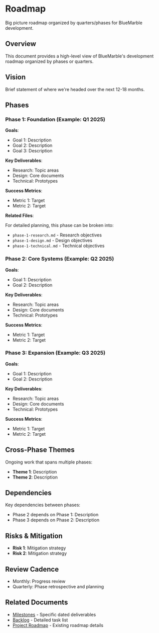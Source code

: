 # Roadmap

Big picture roadmap organized by quarters/phases for BlueMarble development.

## Overview

This document provides a high-level view of BlueMarble's development roadmap organized by phases or quarters.

## Vision

Brief statement of where we're headed over the next 12-18 months.

## Phases

### Phase 1: Foundation (Example: Q1 2025)

**Goals**:

- Goal 1: Description
- Goal 2: Description
- Goal 3: Description

**Key Deliverables**:

- Research: Topic areas
- Design: Core documents
- Technical: Prototypes

**Success Metrics**:

- Metric 1: Target
- Metric 2: Target

**Related Files**:

For detailed planning, this phase can be broken into:

- `phase-1-research.md` - Research objectives
- `phase-1-design.md` - Design objectives
- `phase-1-technical.md` - Technical objectives

### Phase 2: Core Systems (Example: Q2 2025)

**Goals**:

- Goal 1: Description
- Goal 2: Description

**Key Deliverables**:

- Research: Topic areas
- Design: Core documents
- Technical: Prototypes

**Success Metrics**:

- Metric 1: Target
- Metric 2: Target

### Phase 3: Expansion (Example: Q3 2025)

**Goals**:

- Goal 1: Description
- Goal 2: Description

**Key Deliverables**:

- Research: Topic areas
- Design: Core documents
- Technical: Prototypes

**Success Metrics**:

- Metric 1: Target
- Metric 2: Target

## Cross-Phase Themes

Ongoing work that spans multiple phases:

- **Theme 1**: Description
- **Theme 2**: Description

## Dependencies

Key dependencies between phases:

- Phase 2 depends on Phase 1: Description
- Phase 3 depends on Phase 2: Description

## Risks & Mitigation

- **Risk 1**: Mitigation strategy
- **Risk 2**: Mitigation strategy

## Review Cadence

- Monthly: Progress review
- Quarterly: Phase retrospective and planning

## Related Documents

- [Milestones](milestones.md) - Specific dated deliverables
- [Backlog](backlog.md) - Detailed task list
- [Project Roadmap](../roadmap/project-roadmap.md) - Existing roadmap details
